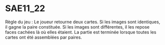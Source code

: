 # SAE11_22

Règle du jeu :
Le joueur retourne deux cartes. Si les images sont identiques, il gagne la paire constituée. Si les images sont différentes, il les repose faces cachées là où elles étaient. La partie est terminée lorsque toutes les cartes ont été assemblées par paires.

